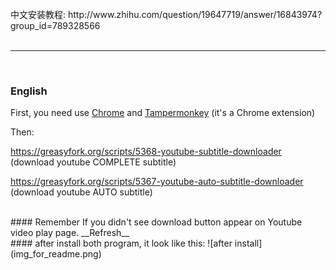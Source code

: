 
<br>
中文安装教程:  http://www.zhihu.com/question/19647719/answer/16843974?group_id=789328566
<br>
<br>

---

<br>

### English 
First, you need use [Chrome](https://www.google.com/chrome/browser/) and [Tampermonkey](https://chrome.google.com/webstore/detail/tampermonkey/dhdgffkkebhmkfjojejmpbldmpobfkfo?utm_source=chrome-ntp-icon) (it's a Chrome extension)    


Then:

https://greasyfork.org/scripts/5368-youtube-subtitle-downloader    
(download youtube COMPLETE subtitle)   

https://greasyfork.org/scripts/5367-youtube-auto-subtitle-downloader    
(download youtube AUTO subtitle)   


<br>
#### Remember  
If you didn't see download button appear on Youtube video play page.   
__Refresh__


<br>
#### after install both program, it look like this:  
![after install](img_for_readme.png)    



